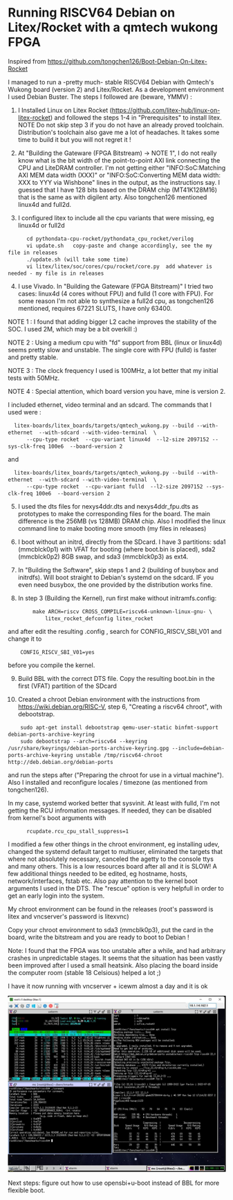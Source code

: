 # Running RISCV64 Debian on Litex/Rocket with a qmtech wukong FPGA

Inspired from https://github.com/tongchen126/Boot-Debian-On-Litex-Rocket 

I managed to run a -pretty much- stable RISCV64 Debian with Qmtech's Wukong board (version 2) and Litex/Rocket.
As a development environment I used Debian Buster. The steps I followed are (beware, YMMV) :

1) I Installed Linux on Litex Rocket (https://github.com/litex-hub/linux-on-litex-rocket) and followed the steps 1-4 in "Prerequisites" to install litex.
NOTE Do not skip step 3 if you do not have an already proved toolchain. Distribution's toolchain also gave me a lot of headaches. It takes some time to build it but you will not regret it ! 

2) At "Building the Gateware (FPGA Bitstream) -> NOTE 1", I do not really know what is the bit width of the point-to-point AXI link connecting the CPU and LiteDRAM controller. 
I'm not getting either "INFO:SoC:Matching AXI MEM data width (XXX)" or "INFO:SoC:Converting MEM data width: XXX to YYY via Wishbone" lines in the output, as the instructions say. 
I guessed that I have 128 bits based on the DRAM chip (MT41K128M16) that is the same as with digilent arty. Also tongchen126 mentioned linux4d and full2d. 

3) I configured litex to include all the cpu variants that were missing, eg linux4d or full2d

```
      cd pythondata-cpu-rocket/pythondata_cpu_rocket/verilog
      vi update.sh   copy-paste and change accordingly, see the my file in releases
      ./update.sh (will take some time)
      vi litex/litex/soc/cores/cpu/rocket/core.py  add whatever is needed - my file is in releases
```
4) I use Vivado. In "Building the Gateware (FPGA Bitstream)" I tried two cases: linux4d (4 cores without FPU) and fulld (1 core with FPU). 
For some reason I'm not able to synthesize a full2d cpu, as tongchen126 mentioned, requires 67221 SLUTS, I have only 63400.

NOTE 1 : I found that adding bigger L2 cache improves the stability of the SOC. I used 2M, which may be a bit overkill :) 

NOTE 2 : Using a medium cpu with "fd" support from BBL (linux or linux4d) seems pretty slow and unstable. The single core with FPU (fulld) is faster and pretty stable. 

NOTE 3 : The clock frequency I used is 100MHz, a lot better that my initial tests with 50MHz. 

NOTE 4 : Special attention, which board version you have, mine is version 2.

I included ethernet, video terminal and an sdcard.  The commands that I used were :
```
  litex-boards/litex_boards/targets/qmtech_wukong.py --build --with-ethernet  --with-sdcard --with-video-terminal  \
      --cpu-type rocket  --cpu-variant linux4d  --l2-size 2097152 --sys-clk-freq 100e6  --board-version 2
```
  and
```  
  litex-boards/litex_boards/targets/qmtech_wukong.py --build --with-ethernet  --with-sdcard --with-video-terminal  \
      --cpu-type rocket  --cpu-variant fulld  --l2-size 2097152 --sys-clk-freq 100e6  --board-version 2
```

5) I used the dts files for nexys4ddr.dts and nexys4ddr_fpu.dts as prototypes to make the corresponding files for the board. 
The main difference is the 256MB (vs 128MB) DRAM chip. Also I modified the linux command line to make booting more smooth (my files in releases)

6) I boot without an initrd, directly from the SDcard. I have 3 partitions:  sda1 (mmcblck0p1) with VFAT for booting (where boot.bin is placed), sda2 (mmcblck0p2)  8GB swap, and sda3 (mmcblck0p3) as ext4.

7) In "Building the Software", skip steps 1 and 2 (building of busybox and initrdfs). Will boot straight to Debian's systemd on the sdcard. IF you even need busybox, the one provided by the distribution works fine.

8) In step 3 (Building the Kernel), run first make without initramfs.config:
```
		make ARCH=riscv CROSS_COMPILE=riscv64-unknown-linux-gnu- \
			litex_rocket_defconfig litex_rocket
```

and after edit the resulting .config , search for CONFIG_RISCV_SBI_V01 and change it to 
```
	CONFIG_RISCV_SBI_V01=yes
```

before you compile the kernel.

9) Build BBL with the correct DTS file. Copy the resulting boot.bin in the first (VFAT) partition of the SDcard

10) Created a chroot Debian environment with the instructions from https://wiki.debian.org/RISC-V, step 6, "Creating a riscv64 chroot", with debootstrap. 
```
	sudo apt-get install debootstrap qemu-user-static binfmt-support debian-ports-archive-keyring
	sudo debootstrap --arch=riscv64 --keyring /usr/share/keyrings/debian-ports-archive-keyring.gpg --include=debian-ports-archive-keyring unstable /tmp/riscv64-chroot http://deb.debian.org/debian-ports
```

and run the steps after ("Preparing the chroot for use in a virtual machine"). Also I installed and reconfigure locales / timezone (as mentioned from tongchen126). 

In my case, systemd worked better that sysvinit. At least with fulld, I'm not getting the RCU infromation messages. If needed, they can be disabled from kernel's boot arguments with 
```
      rcupdate.rcu_cpu_stall_suppress=1
```      
      
I modified a few other things in the chroot environment, eg  installing udev, changed the systemd default target to multiuser, eliminated the targets that where not absolutely necessary, canceled the agetty to the console ttys and many others. This is a low resources board after all and it is SLOW! 
A few additional things needed to be edited, eg hostname, hosts, network/interfaces, fstab etc. Also pay attention to the kernel boot arguments I used in the DTS. The "rescue" option is very helpfull in order to get an early login into the system. 

My chroot environment can be found in the releases (root's password is litex and vncserver's password is litexvnc)

Copy your chroot environment to sda3 (mmcblk0p3), put the card in the board, write the bitstream and you are ready to boot to Debian !

Note: I found that the FPGA was too unstable after a while, and had arbitrary crashes in unpredictable stages. It seems that the situation has been vastly been improved after I used a small heatsink. Also placing the board inside the computer room (stable 18 Celsious) helped a lot ;)

I have it now running with vncserver + icewm almost a day and it is ok

![Screenshot](vncviewer-snapshot.jpg)


Next steps: figure out how to use opensbi+u-boot instead of BBL for more flexible boot.
 

	
	
		
		
		
		


